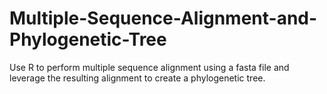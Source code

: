 # Multiple-Sequence-Alignment-and-Phylogenetic-Tree
Use R to perform multiple sequence alignment using a fasta file and leverage the resulting alignment to create a phylogenetic tree.
